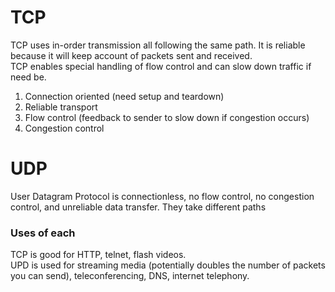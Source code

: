 # TCP
TCP uses in-order transmission all following the same path. It is reliable because it will keep account of packets sent and received.  
TCP enables special handling of flow control and can slow down traffic if need be. 
1. Connection oriented (need setup and teardown)
2. Reliable transport
3. Flow control (feedback to sender to slow down if congestion occurs)
4. Congestion control

# UDP
User Datagram Protocol is connectionless, no flow control, no congestion control, and unreliable data transfer. They take different paths

### Uses of each
TCP is good for HTTP, telnet, flash videos.  
UPD is used for streaming media (potentially doubles the number of packets you can send), teleconferencing, DNS, internet telephony. 
